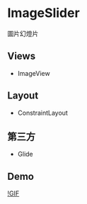 # ImageSlider
圖片幻燈片

## Views
* ImageView

## Layout
* ConstraintLayout

## 第三方
* Glide

## Demo 

[!GIF](ImageSlider_Demo)
